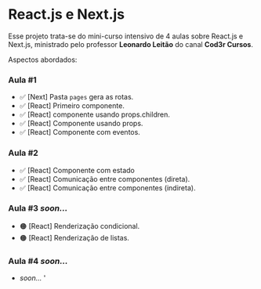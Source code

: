 # React.js e Next.js

Esse projeto trata-se do mini-curso intensivo de 4 aulas sobre React.js e Next.js, ministrado pelo professor **Leonardo Leitão** do canal **Cod3r Cursos**.

Aspectos abordados:

### Aula \#1
- ✅ [Next] Pasta `pages` gera as rotas.
- ✅ [React] Primeiro componente.
- ✅ [React] componente usando props.children.
- ✅ [React] Componente usando props.
- ✅ [React] Componente com eventos.

### Aula \#2
- ✅ [React] Componente com estado
- ✅ [React] Comunicação entre componentes (direta).
- ✅ [React] Comunicação entre componentes (indireta).

### Aula \#3 _soon…_
- 🟠 [React] Renderização condicional.
- 🟠 [React] Renderização de listas.

### Aula \#4 _soon…_
- _soon…_
'